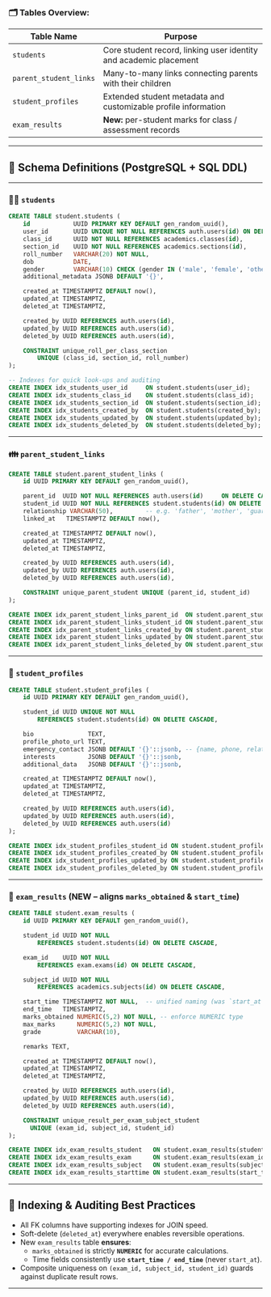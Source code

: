 ### 🗂️ Tables Overview:

| Table Name             | Purpose                                                           |
| ---------------------- | ----------------------------------------------------------------- |
| `students`             | Core student record, linking user identity and academic placement |
| `parent_student_links` | Many-to-many links connecting parents with their children         |
| `student_profiles`     | Extended student metadata and customizable profile information    |
| `exam_results`         | **New:** per-student marks for class / assessment records         |

---

## 📄 Schema Definitions (PostgreSQL + SQL DDL)

---

### 🧑‍🎓 `students`

```sql
CREATE TABLE student.students (
    id            UUID PRIMARY KEY DEFAULT gen_random_uuid(),
    user_id       UUID UNIQUE NOT NULL REFERENCES auth.users(id) ON DELETE CASCADE,
    class_id      UUID NOT NULL REFERENCES academics.classes(id),
    section_id    UUID NOT NULL REFERENCES academics.sections(id),
    roll_number   VARCHAR(20) NOT NULL,
    dob           DATE,
    gender        VARCHAR(10) CHECK (gender IN ('male', 'female', 'other')),
    additional_metadata JSONB DEFAULT '{}',

    created_at TIMESTAMPTZ DEFAULT now(),
    updated_at TIMESTAMPTZ,
    deleted_at TIMESTAMPTZ,

    created_by UUID REFERENCES auth.users(id),
    updated_by UUID REFERENCES auth.users(id),
    deleted_by UUID REFERENCES auth.users(id),

    CONSTRAINT unique_roll_per_class_section
        UNIQUE (class_id, section_id, roll_number)
);

-- Indexes for quick look-ups and auditing
CREATE INDEX idx_students_user_id     ON student.students(user_id);
CREATE INDEX idx_students_class_id    ON student.students(class_id);
CREATE INDEX idx_students_section_id  ON student.students(section_id);
CREATE INDEX idx_students_created_by  ON student.students(created_by);
CREATE INDEX idx_students_updated_by  ON student.students(updated_by);
CREATE INDEX idx_students_deleted_by  ON student.students(deleted_by);
```

---

### 👪 `parent_student_links`

```sql
CREATE TABLE student.parent_student_links (
    id UUID PRIMARY KEY DEFAULT gen_random_uuid(),

    parent_id  UUID NOT NULL REFERENCES auth.users(id)     ON DELETE CASCADE,
    student_id UUID NOT NULL REFERENCES student.students(id) ON DELETE CASCADE,
    relationship VARCHAR(50),         -- e.g. 'father', 'mother', 'guardian'
    linked_at   TIMESTAMPTZ DEFAULT now(),

    created_at TIMESTAMPTZ DEFAULT now(),
    updated_at TIMESTAMPTZ,
    deleted_at TIMESTAMPTZ,

    created_by UUID REFERENCES auth.users(id),
    updated_by UUID REFERENCES auth.users(id),
    deleted_by UUID REFERENCES auth.users(id),

    CONSTRAINT unique_parent_student UNIQUE (parent_id, student_id)
);

CREATE INDEX idx_parent_student_links_parent_id  ON student.parent_student_links(parent_id);
CREATE INDEX idx_parent_student_links_student_id ON student.parent_student_links(student_id);
CREATE INDEX idx_parent_student_links_created_by ON student.parent_student_links(created_by);
CREATE INDEX idx_parent_student_links_updated_by ON student.parent_student_links(updated_by);
CREATE INDEX idx_parent_student_links_deleted_by ON student.parent_student_links(deleted_by);
```

---

### 📇 `student_profiles`

```sql
CREATE TABLE student.student_profiles (
    id UUID PRIMARY KEY DEFAULT gen_random_uuid(),

    student_id UUID UNIQUE NOT NULL
        REFERENCES student.students(id) ON DELETE CASCADE,

    bio               TEXT,
    profile_photo_url TEXT,
    emergency_contact JSONB DEFAULT '{}'::jsonb, -- {name, phone, relation}
    interests         JSONB DEFAULT '{}'::jsonb,
    additional_data   JSONB DEFAULT '{}'::jsonb,

    created_at TIMESTAMPTZ DEFAULT now(),
    updated_at TIMESTAMPTZ,
    deleted_at TIMESTAMPTZ,

    created_by UUID REFERENCES auth.users(id),
    updated_by UUID REFERENCES auth.users(id),
    deleted_by UUID REFERENCES auth.users(id)
);

CREATE INDEX idx_student_profiles_student_id ON student.student_profiles(student_id);
CREATE INDEX idx_student_profiles_created_by ON student.student_profiles(created_by);
CREATE INDEX idx_student_profiles_updated_by ON student.student_profiles(updated_by);
CREATE INDEX idx_student_profiles_deleted_by ON student.student_profiles(deleted_by);
```

---

### 📝 `exam_results` **(NEW – aligns `marks_obtained` & `start_time`)**

```sql
CREATE TABLE student.exam_results (
    id UUID PRIMARY KEY DEFAULT gen_random_uuid(),

    student_id UUID NOT NULL
        REFERENCES student.students(id) ON DELETE CASCADE,

    exam_id    UUID NOT NULL
        REFERENCES exam.exams(id) ON DELETE CASCADE,

    subject_id UUID NOT NULL
        REFERENCES academics.subjects(id) ON DELETE CASCADE,

    start_time TIMESTAMPTZ NOT NULL,  -- unified naming (was `start_at`)
    end_time   TIMESTAMPTZ,
    marks_obtained NUMERIC(5,2) NOT NULL, -- enforce NUMERIC type
    max_marks      NUMERIC(5,2) NOT NULL,
    grade          VARCHAR(10),

    remarks TEXT,

    created_at TIMESTAMPTZ DEFAULT now(),
    updated_at TIMESTAMPTZ,
    deleted_at TIMESTAMPTZ,

    created_by UUID REFERENCES auth.users(id),
    updated_by UUID REFERENCES auth.users(id),
    deleted_by UUID REFERENCES auth.users(id),

    CONSTRAINT unique_result_per_exam_subject_student
      UNIQUE (exam_id, subject_id, student_id)
);

CREATE INDEX idx_exam_results_student   ON student.exam_results(student_id);
CREATE INDEX idx_exam_results_exam      ON student.exam_results(exam_id);
CREATE INDEX idx_exam_results_subject   ON student.exam_results(subject_id);
CREATE INDEX idx_exam_results_starttime ON student.exam_results(start_time);
```

---

## 📌 Indexing & Auditing Best Practices

- All FK columns have supporting indexes for JOIN speed.
- Soft-delete (`deleted_at`) everywhere enables reversible operations.
- New `exam_results` table **ensures**:
  - `marks_obtained` is strictly **`NUMERIC`** for accurate calculations.
  - Time fields consistently use **`start_time / end_time`** (never `start_at`).
- Composite uniqueness on `(exam_id, subject_id, student_id)` guards against duplicate result rows.

---
